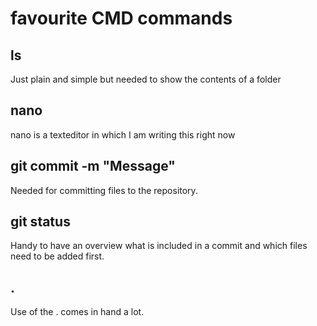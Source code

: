 # favourite CMD commands

## ls

Just plain and simple but needed to show the contents of a folder

## nano <filename>

nano is a texteditor in which I am writing this right now

## git commit -m "Message"

Needed for committing files to the repository.

## git status

Handy to have an overview what is included in a commit and which files need to be added first.

## .

Use of the . comes in hand a lot.

